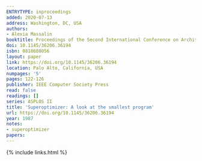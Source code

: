 ```yaml
---
ENTRYTYPE: inproceedings
added: 2020-07-13
address: Washington, DC, USA
authors:
- Alexia Massalin
booktitle: Proceedings of the Second International Conference on Architectual Support for Programming Languages and Operating Systems
doi: 10.1145/36206.36194
isbn: 0818608056
layout: paper
link: https://doi.org/10.1145/36206.36194
location: Palo Alto, California, USA
numpages: '5'
pages: 122-126
publisher: IEEE Computer Society Press
read: false
readings: []
series: ASPLOS II
title: 'Superoptimizer: A look at the smallest program'
url: https://doi.org/10.1145/36206.36194
year: 1987
notes:
- superoptimizer
papers:
---
```

{% include links.html %}
